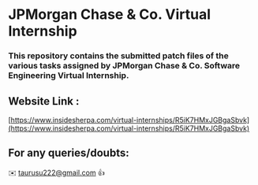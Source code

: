 # JPMorgan Chase & Co. Virtual Internship

### This repository contains the submitted patch files of the various tasks assigned by JPMorgan Chase & Co. Software Engineering Virtual Internship.

## Website Link :

[https://www.insidesherpa.com/virtual-internships/R5iK7HMxJGBgaSbvk](https://www.insidesherpa.com/virtual-internships/R5iK7HMxJGBgaSbvk)

## For any queries/doubts:

:envelope: taurusu222@gmail.com :thumbsup: